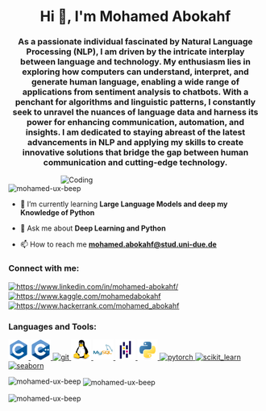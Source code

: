<h1 align="center">Hi 👋, I'm Mohamed Abokahf</h1>
<h3 align="center">As a passionate individual fascinated by Natural Language Processing (NLP), I am driven by the intricate interplay between language and technology. My enthusiasm lies in exploring how computers can understand, interpret, and generate human language, enabling a wide range of applications from sentiment analysis to chatbots. With a penchant for algorithms and linguistic patterns, I constantly seek to unravel the nuances of language data and harness its power for enhancing communication, automation, and insights. I am dedicated to staying abreast of the latest advancements in NLP and applying my skills to create innovative solutions that bridge the gap between human communication and cutting-edge technology.</h3>
<img align="right" alt="Coding" width="400" src="https://camo.githubusercontent.com/8bf6f6d78abc81fcf9c49f10649423e73ea44bc248e83aaae8759d401c829a84/68747470733a2f2f70687973696373677572756b756c2e66696c65732e776f726470726573732e636f6d2f323031392f30322f6368617261637465722d312e676966">

<p align="left"> <img src="https://komarev.com/ghpvc/?username=mohamed-ux-beep&label=Profile%20views&color=0e75b6&style=flat" alt="mohamed-ux-beep" /> </p>

- 🌱 I’m currently learning **Large Language Models and deep my Knowledge of Python**

- 💬 Ask me about **Deep Learning and Python**

- 📫 How to reach me **mohamed.abokahf@stud.uni-due.de**

<h3 align="left">Connect with me:</h3>
<p align="left">
<a href="https://www.linkedin.com/in/mohamed-abokahf/" target="blank"><img align="center" src="https://raw.githubusercontent.com/rahuldkjain/github-profile-readme-generator/master/src/images/icons/Social/linked-in-alt.svg" alt="https://www.linkedin.com/in/mohamed-abokahf/" height="30" width="40" /></a>
<a href="https://kaggle.com/https://www.kaggle.com/mohamedabokahf" target="blank"><img align="center" src="https://raw.githubusercontent.com/rahuldkjain/github-profile-readme-generator/master/src/images/icons/Social/kaggle.svg" alt="https://www.kaggle.com/mohamedabokahf" height="30" width="40" /></a>
<a href="https://www.hackerrank.com/https://www.hackerrank.com/mohamed_abokahf" target="blank"><img align="center" src="https://raw.githubusercontent.com/rahuldkjain/github-profile-readme-generator/master/src/images/icons/Social/hackerrank.svg" alt="https://www.hackerrank.com/mohamed_abokahf" height="30" width="40" /></a>
</p>

<h3 align="left">Languages and Tools:</h3>
<p align="left"> <a href="https://www.cprogramming.com/" target="_blank" rel="noreferrer"> <img src="https://raw.githubusercontent.com/devicons/devicon/master/icons/c/c-original.svg" alt="c" width="40" height="40"/> </a> <a href="https://www.w3schools.com/cpp/" target="_blank" rel="noreferrer"> <img src="https://raw.githubusercontent.com/devicons/devicon/master/icons/cplusplus/cplusplus-original.svg" alt="cplusplus" width="40" height="40"/> </a> <a href="https://git-scm.com/" target="_blank" rel="noreferrer"> <img src="https://www.vectorlogo.zone/logos/git-scm/git-scm-icon.svg" alt="git" width="40" height="40"/> </a> <a href="https://www.linux.org/" target="_blank" rel="noreferrer"> <img src="https://raw.githubusercontent.com/devicons/devicon/master/icons/linux/linux-original.svg" alt="linux" width="40" height="40"/> </a> <a href="https://www.mysql.com/" target="_blank" rel="noreferrer"> <img src="https://raw.githubusercontent.com/devicons/devicon/master/icons/mysql/mysql-original-wordmark.svg" alt="mysql" width="40" height="40"/> </a> <a href="https://pandas.pydata.org/" target="_blank" rel="noreferrer"> <img src="https://raw.githubusercontent.com/devicons/devicon/2ae2a900d2f041da66e950e4d48052658d850630/icons/pandas/pandas-original.svg" alt="pandas" width="40" height="40"/> </a> <a href="https://www.python.org" target="_blank" rel="noreferrer"> <img src="https://raw.githubusercontent.com/devicons/devicon/master/icons/python/python-original.svg" alt="python" width="40" height="40"/> </a> <a href="https://pytorch.org/" target="_blank" rel="noreferrer"> <img src="https://www.vectorlogo.zone/logos/pytorch/pytorch-icon.svg" alt="pytorch" width="40" height="40"/> </a> <a href="https://scikit-learn.org/" target="_blank" rel="noreferrer"> <img src="https://upload.wikimedia.org/wikipedia/commons/0/05/Scikit_learn_logo_small.svg" alt="scikit_learn" width="40" height="40"/> </a> <a href="https://seaborn.pydata.org/" target="_blank" rel="noreferrer"> <img src="https://seaborn.pydata.org/_images/logo-mark-lightbg.svg" alt="seaborn" width="40" height="40"/> </a> </p>

<p><img align="left" src="https://github-readme-stats.vercel.app/api/top-langs?username=mohamed-ux-beep&show_icons=true&locale=en&layout=compact" alt="mohamed-ux-beep" /></p>

<p>&nbsp;<img align="center" src="https://github-readme-stats.vercel.app/api?username=mohamed-ux-beep&show_icons=true&locale=en" alt="mohamed-ux-beep" /></p>

<p><img align="center" src="https://github-readme-streak-stats.herokuapp.com/?user=mohamed-ux-beep&" alt="mohamed-ux-beep" /></p>
